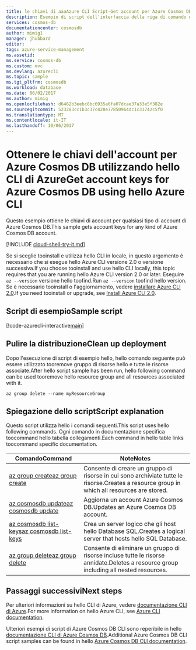 ```yaml
---
title: le chiavi di aaaAzure CLI Script-Get account per Azure Cosmos DB | Documenti Microsoft
description: Esempio di script dell'interfaccia della riga di comando di Azure - Ottenere le chiavi di account per Azure Cosmos DB
services: cosmos-db
documentationcenter: cosmosdb
author: mimig1
manager: jhubbard
editor: 
tags: azure-service-management
ms.assetid: 
ms.service: cosmos-db
ms.custom: mvc
ms.devlang: azurecli
ms.topic: sample
ms.tgt_pltfrm: cosmosdb
ms.workload: database
ms.date: 06/02/2017
ms.author: mimig
ms.openlocfilehash: d6462b3eebc8bc6935a6fa07dcae37a33e5f382e
ms.sourcegitcommit: 523283cc1b3c37c428e77850964dc1c33742c5f0
ms.translationtype: MT
ms.contentlocale: it-IT
ms.lasthandoff: 10/06/2017
---
```

# <a name="get-account-keys-for-azure-cosmos-db-using-hello-azure-cli"></a><span data-ttu-id="78685-103">Ottenere le chiavi dell'account per Azure Cosmos DB utilizzando hello CLI di Azure</span><span class="sxs-lookup"><span data-stu-id="78685-103">Get account keys for Azure Cosmos DB using hello Azure CLI</span></span>

<span data-ttu-id="78685-104">Questo esempio ottiene le chiavi di account per qualsiasi tipo di account di Azure Cosmos DB.</span><span class="sxs-lookup"><span data-stu-id="78685-104">This sample gets account keys for any kind of Azure Cosmos DB account.</span></span>  

[!INCLUDE [cloud-shell-try-it.md](../../../includes/cloud-shell-try-it.md)]

<span data-ttu-id="78685-105">Se si sceglie tooinstall e utilizza hello CLI in locale, in questo argomento è necessario che si esegue hello Azure CLI versione 2.0 o versione successiva.</span><span class="sxs-lookup"><span data-stu-id="78685-105">If you choose tooinstall and use hello CLI locally, this topic requires that you are running hello Azure CLI version 2.0 or later.</span></span> <span data-ttu-id="78685-106">Eseguire `az --version` versione hello toofind.</span><span class="sxs-lookup"><span data-stu-id="78685-106">Run `az --version` toofind hello version.</span></span> <span data-ttu-id="78685-107">Se è necessario tooinstall o l'aggiornamento, vedere [installare Azure CLI 2.0]( /cli/azure/install-azure-cli).</span><span class="sxs-lookup"><span data-stu-id="78685-107">If you need tooinstall or upgrade, see [Install Azure CLI 2.0]( /cli/azure/install-azure-cli).</span></span> 

## <a name="sample-script"></a><span data-ttu-id="78685-108">Script di esempio</span><span class="sxs-lookup"><span data-stu-id="78685-108">Sample script</span></span>

[!code-azurecli-interactive[main](../../../cli_scripts/cosmosdb/scale-cosmosdb-get-account-key/secure-cosmosdb-get-account-key.sh?highlight=22-25 "Get Azure Cosmos DB account keys")]

## <a name="clean-up-deployment"></a><span data-ttu-id="78685-109">Pulire la distribuzione</span><span class="sxs-lookup"><span data-stu-id="78685-109">Clean up deployment</span></span>

<span data-ttu-id="78685-110">Dopo l'esecuzione di script di esempio hello, hello comando seguente può essere utilizzato tooremove gruppo di risorse hello e tutte le risorse associate.</span><span class="sxs-lookup"><span data-stu-id="78685-110">After hello script sample has been run, hello following command can be used tooremove hello resource group and all resources associated with it.</span></span>

```azurecli-interactive
az group delete --name myResourceGroup
```

## <a name="script-explanation"></a><span data-ttu-id="78685-111">Spiegazione dello script</span><span class="sxs-lookup"><span data-stu-id="78685-111">Script explanation</span></span>

<span data-ttu-id="78685-112">Questo script utilizza hello i comandi seguenti.</span><span class="sxs-lookup"><span data-stu-id="78685-112">This script uses hello following commands.</span></span> <span data-ttu-id="78685-113">Ogni comando in documentazione specifica toocommand hello tabella collegamenti.</span><span class="sxs-lookup"><span data-stu-id="78685-113">Each command in hello table links toocommand specific documentation.</span></span>

| <span data-ttu-id="78685-114">Comando</span><span class="sxs-lookup"><span data-stu-id="78685-114">Command</span></span> | <span data-ttu-id="78685-115">Note</span><span class="sxs-lookup"><span data-stu-id="78685-115">Notes</span></span> |
|---|---|
| [<span data-ttu-id="78685-116">az group create</span><span class="sxs-lookup"><span data-stu-id="78685-116">az group create</span></span>](/cli/azure/group#create) | <span data-ttu-id="78685-117">Consente di creare un gruppo di risorse in cui sono archiviate tutte le risorse.</span><span class="sxs-lookup"><span data-stu-id="78685-117">Creates a resource group in which all resources are stored.</span></span> |
| [<span data-ttu-id="78685-118">az cosmosdb update</span><span class="sxs-lookup"><span data-stu-id="78685-118">az cosmosdb update</span></span>](https://docs.microsoft.com/cli/azure/cosmosdb#update) | <span data-ttu-id="78685-119">Aggiorna un account Azure Cosmos DB.</span><span class="sxs-lookup"><span data-stu-id="78685-119">Updates an Azure Cosmos DB account.</span></span> |
| [<span data-ttu-id="78685-120">az cosmosdb list-keys</span><span class="sxs-lookup"><span data-stu-id="78685-120">az cosmosdb list-keys</span></span>](https://docs.microsoft.com/cli/azure/cosmosdb#list-keys) | <span data-ttu-id="78685-121">Crea un server logico che gli host hello Database SQL.</span><span class="sxs-lookup"><span data-stu-id="78685-121">Creates a logical server that hosts hello SQL Database.</span></span> |
| [<span data-ttu-id="78685-122">az group delete</span><span class="sxs-lookup"><span data-stu-id="78685-122">az group delete</span></span>](https://docs.microsoft.com/cli/azure/group#delete) | <span data-ttu-id="78685-123">Consente di eliminare un gruppo di risorse incluse tutte le risorse annidate.</span><span class="sxs-lookup"><span data-stu-id="78685-123">Deletes a resource group including all nested resources.</span></span> |

## <a name="next-steps"></a><span data-ttu-id="78685-124">Passaggi successivi</span><span class="sxs-lookup"><span data-stu-id="78685-124">Next steps</span></span>

<span data-ttu-id="78685-125">Per ulteriori informazioni su hello CLI di Azure, vedere [documentazione CLI di Azure](https://docs.microsoft.com/cli/azure/overview).</span><span class="sxs-lookup"><span data-stu-id="78685-125">For more information on hello Azure CLI, see [Azure CLI documentation](https://docs.microsoft.com/cli/azure/overview).</span></span>

<span data-ttu-id="78685-126">Ulteriori esempi di script di Azure Cosmos DB CLI sono reperibile in hello [documentazione CLI di Azure Cosmos DB](../cli-samples.md).</span><span class="sxs-lookup"><span data-stu-id="78685-126">Additional Azure Cosmos DB CLI script samples can be found in hello [Azure Cosmos DB CLI documentation](../cli-samples.md).</span></span>
